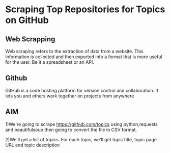  # Scraping Top Repositories for Topics on GitHub

## Web Scrapping
Web scraping refers to the extraction of data from a website. This information is collected and then exported into a format that is more useful for the user. Be it a spreadsheet or an API.

## Github
GitHub is a code hosting platform for version control and collaboration. It lets you and others work together on projects from anywhere

## AIM
1)We're going to scrape https://github.com/topics using python,requests and beautifulsoup then going to convert the file in CSV format.

2)We'll get a list of topics. For each topic, we'll get topic title, topic page URL and topic description
